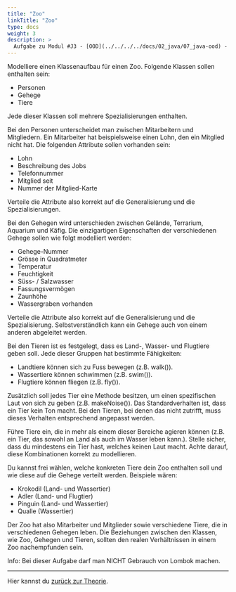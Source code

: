 ```yaml
---
title: "Zoo"
linkTitle: "Zoo"
type: docs
weight: 3
description: >
  Aufgabe zu Modul #J3 - [OOD](../../../../docs/02_java/07_java-ood) - Zoo
---
```


Modelliere einen Klassenaufbau für einen Zoo. Folgende Klassen sollen enthalten sein:

- Personen
- Gehege
- Tiere

Jede dieser Klassen soll mehrere Spezialisierungen enthalten.

Bei den Personen unterscheidet man zwischen Mitarbeitern und Mitgliedern. Ein Mitarbeiter hat beispielsweise einen Lohn, den ein Mitglied nicht hat. Die folgenden Attribute sollen vorhanden sein:

- Lohn
- Beschreibung des Jobs
- Telefonnummer
- Mitglied seit
- Nummer der Mitglied-Karte

Verteile die Attribute also korrekt auf die Generalisierung und die Spezialisierungen.

Bei den Gehegen wird unterschieden zwischen Gelände, Terrarium, Aquarium und Käfig. Die einzigartigen Eigenschaften der verschiedenen Gehege sollen wie folgt modelliert werden:

- Gehege-Nummer
- Grösse in Quadratmeter
- Temperatur
- Feuchtigkeit
- Süss- / Salzwasser
- Fassungsvermögen
- Zaunhöhe
- Wassergraben vorhanden

Verteile die Attribute also korrekt auf die Generalisierung und die Spezialisierung. Selbstverständlich kann ein Gehege auch von einem anderen abgeleitet werden.

Bei den Tieren ist es festgelegt, dass es Land-, Wasser- und Flugtiere geben soll. Jede dieser Gruppen hat bestimmte Fähigkeiten:

- Landtiere können sich zu Fuss bewegen (z.B. walk()).
- Wassertiere können schwimmen (z.B. swim()).
- Flugtiere können fliegen (z.B. fly()).

Zusätzlich soll jedes Tier eine Methode besitzen, um einen spezifischen Laut von sich zu geben (z.B. makeNoise()).
Das Standardverhalten ist, dass ein Tier kein Ton macht. Bei den Tieren, bei denen das nicht zutrifft, muss dieses Verhalten entsprechend angepasst werden.

Führe Tiere ein, die in mehr als einem dieser Bereiche agieren können (z.B. ein Tier, das sowohl an Land als auch im Wasser leben kann.).
Stelle sicher, dass du mindestens ein Tier hast, welches keinen Laut macht.
Achte darauf, diese Kombinationen korrekt zu modellieren.

Du kannst frei wählen, welche konkreten Tiere dein Zoo enthalten soll und wie diese auf die Gehege verteilt werden. Beispiele wären:

- Krokodil (Land- und Wassertier)
- Adler (Land- und Flugtier)
- Pinguin (Land- und Wassertier)
- Qualle (Wassertier)

Der Zoo hat also Mitarbeiter und Mitglieder sowie verschiedene Tiere, die in verschiedenen Gehegen leben. Die Beziehungen zwischen den Klassen, wie Zoo, Gehegen und Tieren, sollten den realen Verhältnissen in einem Zoo nachempfunden sein.

Info: Bei dieser Aufgabe darf man NICHT Gebrauch von Lombok machen.

---

Hier kannst du [zurück zur Theorie](../../../../docs/02_java/07_java-ood).
